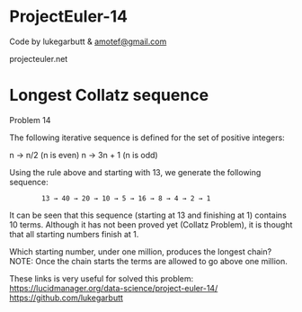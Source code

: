# ProjectEuler-14

Code by lukegarbutt & amotef@gmail.com

projecteuler.net

# Longest Collatz sequence
Problem 14


The following iterative sequence is defined for the set of positive integers:

n → n/2 (n is even)
n → 3n + 1 (n is odd)

Using the rule above and starting with 13, we generate the following sequence:

            13 → 40 → 20 → 10 → 5 → 16 → 8 → 4 → 2 → 1

It can be seen that this sequence (starting at 13 and finishing at 1) contains 10 terms. 
Although it has not been proved yet (Collatz Problem), it is thought that all starting numbers finish at 1.

Which starting number, under one million, produces the longest chain?
NOTE: Once the chain starts the terms are allowed to go above one million.

These links is very useful for solved this problem:
https://lucidmanager.org/data-science/project-euler-14/
https://github.com/lukegarbutt
